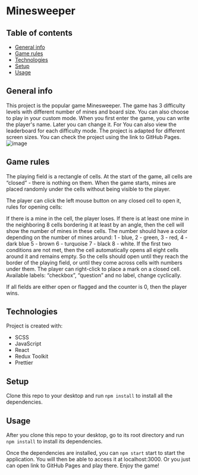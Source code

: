Minesweeper
============

## Table of contents
* [General info](#general-info)
* [Game rules](#game-rules)
* [Technologies](#technologies)
* [Setup](#setup)
* [Usage](#usage)

## General info
This project is the popular game Minesweeper. The game has 3 difficulty levels with different number of mines and board size. You can also choose to play in your custom mode. When you first enter the game, you can write the player's name. Later you can change it. For You can also view the leaderboard for each difficulty mode. The project is adapted for different screen sizes. You can check the project using the link to GitHub Pages.
![image](https://github.com/VitaFilimonova/Minesweeper-game/assets/114240442/ca62ca97-5ab5-4a94-8e70-e348289b5289)



## Game rules
The playing field is a rectangle of cells. At the start of the game, all cells are “closed” - there is nothing on them. When the game starts, mines are placed randomly under the cells without being visible to the player.

The player can click the left mouse button on any closed cell to open it, rules for opening cells:

If there is a mine in the cell, the player loses.
If there is at least one mine in the neighboring 8 cells bordering it at least by an angle, then the cell will show the number of mines in these cells.
The number should have a color depending on the number of mines around: 1 - blue, 2 - green, 3 - red, 4 - dark blue 5 - brown 6 - turquoise 7 - black 8 - white.
If the first two conditions are not met, then the cell automatically opens all eight cells around it and remains empty. So the cells should open until they reach the border of the playing field, or until they come across cells with numbers under them.
The player can right-click to place a mark on a closed cell. Available labels: “checkbox”, “question” and no label, change cyclically.

If all fields are either open or flagged and the counter is 0, then the player wins.

## Technologies
Project is created with:
* SCSS
* JavaScript
* React
* Redux Toolkit
* Prettier
	
## Setup
Clone this repo to your desktop and run `npm install` to install all the dependencies.

## Usage
After you clone this repo to your desktop, go to its root directory and run `npm install` to install its dependencies.

Once the dependencies are installed, you can `npm start` start to start the application. You will then be able to access it at localhost:3000.
Or you just can open link to GitHub Pages and play there.
Enjoy the game!

